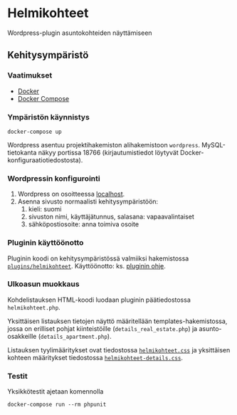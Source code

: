 # Helmikohteet

Wordpress-plugin asuntokohteiden näyttämiseen

## Kehitysympäristö

### Vaatimukset

- [Docker](https://www.docker.com)
- [Docker Compose](https://docs.docker.com/compose/install/)

### Ympäristön käynnistys

```console
docker-compose up
```

Wordpress asentuu projektihakemiston alihakemistoon `wordpress`. MySQL-tietokanta näkyy portissa 18766 (kirjautumistiedot löytyvät Docker-konfiguraatiotiedostosta).

### Wordpressin konfigurointi

1. Wordpress on osoitteessa [localhost](http://localhost/).
2. Asenna sivusto normaalisti kehitysympäristöön:
   1. kieli: suomi
   2. sivuston nimi, käyttäjätunnus, salasana: vapaavalintaiset
   3. sähköpostiosoite: anna toimiva osoite

### Pluginin käyttöönotto

Pluginin koodi on kehitysympäristössä valmiiksi hakemistossa [`plugins/helmikohteet`](plugins/helmikohteet). Käyttöönotto: ks. [pluginin ohje](doc/plugin.md).

### Ulkoasun muokkaus

Kohdelistauksen HTML-koodi luodaan pluginin päätiedostossa `helmikohteet.php`.

Yksittäisen listauksen tietojen näyttö määritellään templates-hakemistossa, jossa on erilliset pohjat kiinteistöille
(`details_real_estate.php`) ja asunto-osakkeille (`details_apartment.php`).

Listauksen tyylimääritykset ovat tiedostossa [`helmikohteet.css`](plugins/helmikohteet/public/css/helmikohteet.css) ja
yksittäisen kohteen määritykset tiedostossa [`helmikohteet-details.css`](plugins/helmikohteet/public/css/helmikohteet-details.css).

### Testit

Yksikkötestit ajetaan komennolla

```
docker-compose run --rm phpunit
```
